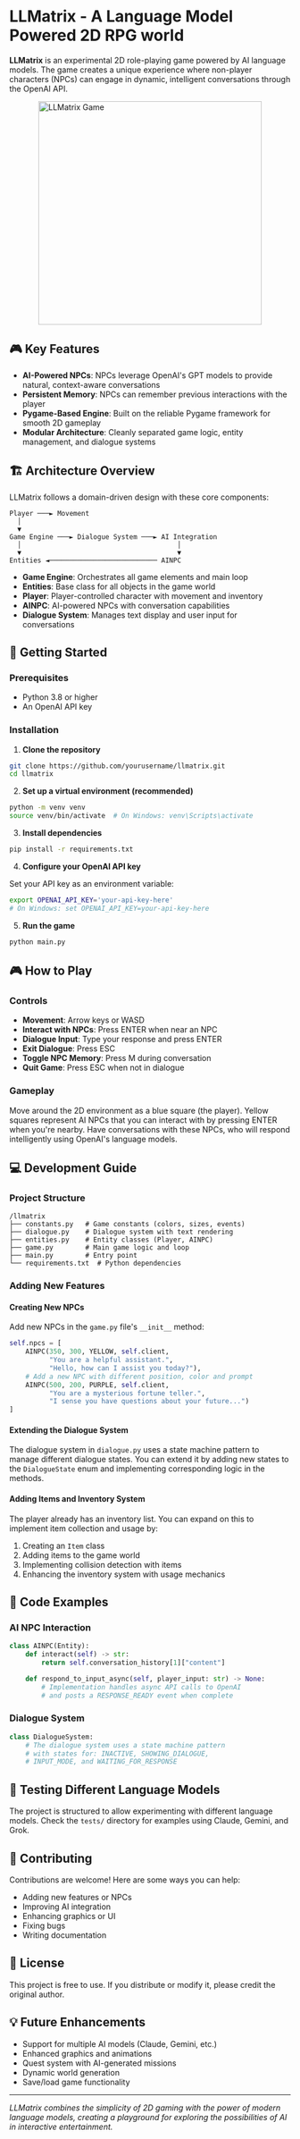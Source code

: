# LLMatrix - A Language Model Powered 2D RPG world

**LLMatrix** is an experimental 2D role-playing game powered by AI language models. The game creates a unique experience where non-player characters (NPCs) can engage in dynamic, intelligent conversations through the OpenAI API.

<img src="assets/logo.png" width="400" alt="LLMatrix Game" style="display: block; margin: 0 auto;">

## 🎮 Key Features

- **AI-Powered NPCs**: NPCs leverage OpenAI's GPT models to provide natural, context-aware conversations
- **Persistent Memory**: NPCs can remember previous interactions with the player
- **Pygame-Based Engine**: Built on the reliable Pygame framework for smooth 2D gameplay
- **Modular Architecture**: Cleanly separated game logic, entity management, and dialogue systems

## 🏗️ Architecture Overview

LLMatrix follows a domain-driven design with these core components:

```
Player ───► Movement
  │
  ▼
Game Engine ───► Dialogue System ───► AI Integration
  │                                       │
  ▼                                       ▼
Entities ◄─────────────────────────── AINPC
```

- **Game Engine**: Orchestrates all game elements and main loop
- **Entities**: Base class for all objects in the game world
- **Player**: Player-controlled character with movement and inventory
- **AINPC**: AI-powered NPCs with conversation capabilities
- **Dialogue System**: Manages text display and user input for conversations

## 🚀 Getting Started

### Prerequisites

- Python 3.8 or higher
- An OpenAI API key

### Installation

1. **Clone the repository**

```bash
git clone https://github.com/yourusername/llmatrix.git
cd llmatrix
```

2. **Set up a virtual environment (recommended)**

```bash
python -m venv venv
source venv/bin/activate  # On Windows: venv\Scripts\activate
```

3. **Install dependencies**

```bash
pip install -r requirements.txt
```

4. **Configure your OpenAI API key**

Set your API key as an environment variable:

```bash
export OPENAI_API_KEY='your-api-key-here'
# On Windows: set OPENAI_API_KEY=your-api-key-here
```

5. **Run the game**

```bash
python main.py
```

## 🎮 How to Play

### Controls

- **Movement**: Arrow keys or WASD
- **Interact with NPCs**: Press ENTER when near an NPC
- **Dialogue Input**: Type your response and press ENTER
- **Exit Dialogue**: Press ESC
- **Toggle NPC Memory**: Press M during conversation
- **Quit Game**: Press ESC when not in dialogue

### Gameplay

Move around the 2D environment as a blue square (the player). Yellow squares represent AI NPCs that you can interact with by pressing ENTER when you're nearby. Have conversations with these NPCs, who will respond intelligently using OpenAI's language models.

## 💻 Development Guide

### Project Structure

```
/llmatrix
├── constants.py   # Game constants (colors, sizes, events)
├── dialogue.py    # Dialogue system with text rendering
├── entities.py    # Entity classes (Player, AINPC)
├── game.py        # Main game logic and loop
├── main.py        # Entry point
└── requirements.txt  # Python dependencies
```

### Adding New Features

#### Creating New NPCs

Add new NPCs in the `game.py` file's `__init__` method:

```python
self.npcs = [
    AINPC(350, 300, YELLOW, self.client, 
          "You are a helpful assistant.", 
          "Hello, how can I assist you today?"),
    # Add a new NPC with different position, color and prompt
    AINPC(500, 200, PURPLE, self.client,
          "You are a mysterious fortune teller.", 
          "I sense you have questions about your future...")
]
```

#### Extending the Dialogue System

The dialogue system in `dialogue.py` uses a state machine pattern to manage different dialogue states. You can extend it by adding new states to the `DialogueState` enum and implementing corresponding logic in the methods.

#### Adding Items and Inventory System

The player already has an inventory list. You can expand on this to implement item collection and usage by:
1. Creating an `Item` class
2. Adding items to the game world
3. Implementing collision detection with items
4. Enhancing the inventory system with usage mechanics

## 📝 Code Examples

### AI NPC Interaction

```python
class AINPC(Entity):
    def interact(self) -> str:
        return self.conversation_history[1]["content"]

    def respond_to_input_async(self, player_input: str) -> None:
        # Implementation handles async API calls to OpenAI
        # and posts a RESPONSE_READY event when complete
```

### Dialogue System

```python
class DialogueSystem:
    # The dialogue system uses a state machine pattern
    # with states for: INACTIVE, SHOWING_DIALOGUE, 
    # INPUT_MODE, and WAITING_FOR_RESPONSE
```

## 🧪 Testing Different Language Models

The project is structured to allow experimenting with different language models. Check the `tests/` directory for examples using Claude, Gemini, and Grok.

## 🤝 Contributing

Contributions are welcome! Here are some ways you can help:

- Adding new features or NPCs
- Improving AI integration
- Enhancing graphics or UI
- Fixing bugs
- Writing documentation

## 📄 License

This project is free to use. If you distribute or modify it, please credit the original author.

## 💡 Future Enhancements

- Support for multiple AI models (Claude, Gemini, etc.)
- Enhanced graphics and animations
- Quest system with AI-generated missions
- Dynamic world generation
- Save/load game functionality

---

*LLMatrix combines the simplicity of 2D gaming with the power of modern language models, creating a playground for exploring the possibilities of AI in interactive entertainment.*